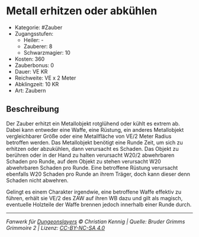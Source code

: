 # Metall erhitzen oder abkühlen

- Kategorie: #Zauber
- Zugangsstufen:
  - Heiler: -
  - Zauberer: 8
  - Schwarzmagier: 10
- Kosten: 360
- Zauberbonus: 0
- Dauer: VE KR
- Reichweite: VE x 2 Meter
- Abklingzeit: 10 KR
- Art: Zaubern

## Beschreibung

Der Zauber erhitzt ein Metallobjekt rotglühend oder kühlt es extrem ab. Dabei kann entweder eine Waffe, eine Rüstung, ein anderes Metallobjekt vergleichbarer Größe oder eine Metallfläche von VE/2 Meter Radius betroffen werden. Das Metallobjekt benötigt eine Runde Zeit, um sich zu erhitzen oder abzukühlen, dann verursacht es Schaden. Das Objekt zu berühren oder in der Hand zu halten verursacht W20/2 abwehrbaren Schaden pro Runde, auf dem Objekt zu stehen verursacht W20 abwehrbaren Schaden pro Runde. Eine betroffene Rüstung verursacht ebenfalls W20 Schaden pro Runde an ihrem Träger, doch kann dieser denn Schaden nicht abwehren.

Gelingt es einem Charakter irgendwie, eine betroffene Waffe effektiv zu führen, erhält sie VE/2 des ZAW auf ihren WB dazu und gilt als magisch, eventuelle Holzteile der Waffe brennen jedoch innerhalb einer Runde durch.

---

_Fanwerk für [Dungeonslayers](https://www.dungeonslayers.net/) © Christian Kennig | Quelle: Bruder Grimms Grimmoire 2 | Lizenz: [CC-BY-NC-SA 4.0](https://creativecommons.org/licenses/by-nc-sa/4.0/deed.de)_
